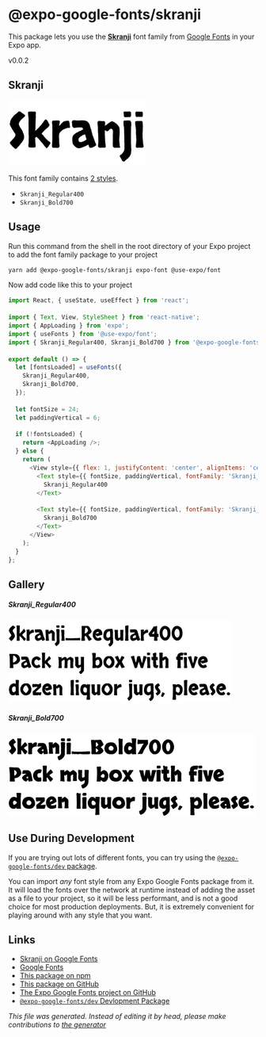 # @expo-google-fonts/skranji

This package lets you use the [**Skranji**](https://fonts.google.com/specimen/Skranji) font family from [Google Fonts](https://fonts.google.com/) in your Expo app.

v0.0.2

## Skranji

![Skranji](./font-family.png)

This font family contains [2 styles](#gallery).

- `Skranji_Regular400`
- `Skranji_Bold700`

## Usage

Run this command from the shell in the root directory of your Expo project to add the font family package to your project
```sh
yarn add @expo-google-fonts/skranji expo-font @use-expo/font
```

Now add code like this to your project
```js
import React, { useState, useEffect } from 'react';

import { Text, View, StyleSheet } from 'react-native';
import { AppLoading } from 'expo';
import { useFonts } from '@use-expo/font';
import { Skranji_Regular400, Skranji_Bold700 } from '@expo-google-fonts/skranji';

export default () => {
  let [fontsLoaded] = useFonts({
    Skranji_Regular400,
    Skranji_Bold700,
  });

  let fontSize = 24;
  let paddingVertical = 6;

  if (!fontsLoaded) {
    return <AppLoading />;
  } else {
    return (
      <View style={{ flex: 1, justifyContent: 'center', alignItems: 'center' }}>
        <Text style={{ fontSize, paddingVertical, fontFamily: 'Skranji_Regular400' }}>
          Skranji_Regular400
        </Text>

        <Text style={{ fontSize, paddingVertical, fontFamily: 'Skranji_Bold700' }}>
          Skranji_Bold700
        </Text>
      </View>
    );
  }
};

```

## Gallery

##### Skranji_Regular400
![Skranji_Regular400](./9ee2c9312ee6ae5db2fdf49b0a797da03bd5ae1df447d051b081612b3db1d2fd.ttf.png)

##### Skranji_Bold700
![Skranji_Bold700](./7dd8ded95fc8d9be6c80296a989eb3057929d548770081d17653c90dc11d8248.ttf.png)


## Use During Development

If you are trying out lots of different fonts, you can try using the [`@expo-google-fonts/dev` package](https://www.npmjs.com/package/@expo-google-fonts/dev).

You can import *any* font style from any Expo Google Fonts package from it. It will load the fonts
over the network at runtime instead of adding the asset as a file to your project, so it will be 
less performant, and is not a good choice for most production deployments. But, it is extremely convenient
for playing around with any style that you want.

## Links

- [Skranji on Google Fonts](https://fonts.google.com/specimen/Skranji)
- [Google Fonts](https://fonts.google.com/)
- [This package on npm](https://www.npmjs.com/package/@expo-google-fonts/skranji)
- [This package on GitHub](https://github.com/expo/google-fonts/tree/master/font-packages/skranji)
- [The Expo Google Fonts project on GitHub](https://github.com/expo/google-fonts)
- [`@expo-google-fonts/dev` Devlopment Package](https://github.com/expo/google-fonts/tree/master/font-packages/dev)


*This file was generated. Instead of editing it by head, please make contributions to [the generator](https://github.com/expo/google-fonts/tree/master/packages/generator)*
